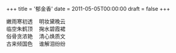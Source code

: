 +++
title = '郁金香'
date = 2011-05-05T00:00:00
draft = false
+++

<div class="poem">
<pre>
嫩雨寒初透  明妆黛晚云
临空朱鹤顶  掬水碧霞裙
俗骨贪浓艳  清心焕质文
古来倾国色  谁解泪纷纷
</pre>
</div>
